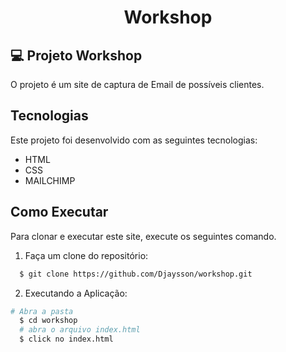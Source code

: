 <h1  align="center">
 Workshop
</h1>


## 💻 Projeto Workshop

O projeto é um site de captura de
Email de possíveis clientes.


## Tecnologias

Este projeto foi desenvolvido com as seguintes tecnologias:

- HTML
- CSS
- MAILCHIMP


## Como Executar
Para clonar e executar este site,
execute os seguintes comando.

1. Faça um clone do repositório:

```sh
  $ git clone https://github.com/Djaysson/workshop.git
```
2. Executando a Aplicação:

```sh
# Abra a pasta
  $ cd workshop
  # abra o arquivo index.html
  $ click no index.html

```
